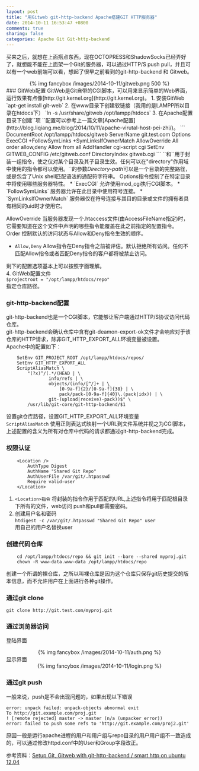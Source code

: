 ```yaml
---
layout: post
title: "用Gitweb git-http-backend Apache搭建GIT HTTP服务器"
date: 2014-10-11 16:53:47 +0800
comments: true
sharing: false
categories: Apache Git Git-http-backend 
---
```


买来之后，就想在上面搭点东西，现在OCTOPRESS和ShadowSocks已经弄好了，就想能不能在上面架一个Git的服务器，可以通过HTTP/S push pull，并且可以有一个web前端可以看，想起了很早之前看到的git-http-backend 和 Gitweb。  
<center>{% img fancybox /images/2014-10-11/gitweb.png 500 %}</center>
<!-- more -->
### GitWeb配置 
GitWeb是Git自带的CGI脚本，可以用来显示简单的Web界面，运行效果有点像[http://git.kernel.org](http://git.kernel.org)。   
1. 安装GitWeb  
`apt-get install git-web`  
2. 在www目录下创建软链接（我用的是LAMPP所以目录在htdocs下）  
`ln -s /usr/share/gitweb /opt/lampp/htdocs`  
3. 在Apache配置目录下创建`<VirtualHost>`项  
`<VirtualHost>`配置可以参考上一篇文章[Apache配置](http://blog.liqiang.me/blog/2014/10/11/apache-virutal-host-pei-zhi/)。
```
<VirtualHost *:80>
    DocumentRoot /opt/lampp/htdocs/gitweb
    ServerName git.test.com
    <Directory /opt/lampp/htdocs/gitweb>
        Options ExecCGI +FollowSymLinks +SymLinksIfOwnerMatch
        AllowOverride All
        order allow,deny
        Allow from all
        AddHandler cgi-script cgi
        SetEnv GITWEB_CONFIG /etc/gitweb.conf
        DirectoryIndex gitweb.cgi
    </Directory>
</VirtualHost>
```
`<Directory>`和`</Directory>`用于封装一组指令，使之仅对某个目录及其子目录生效。任何可以在"directory"作用域中使用的指令都可以使用。`<Directory>`的参数<i>Directory-path</i>可以是一个目录的完整路径，或是包含了Unix shell匹配语法的通配符字符串。  
Options指令控制了在特定目录中将使用哪些服务器特性。  
* `ExecCGI`    允许使用mod_cgi执行CGI脚本。  
* `FollowSymLinks`  服务器允许在此目录中使用符号连接。  
* `SymLinksIfOwnerMatch` 服务器仅在符号连接与其目的目录或文件的拥有者具有相同的uid时才使用它。   

AllowOverride 当服务器发现一个.htaccess文件(由AccessFileName指定)时，它需要知道在这个文件中声明的哪些指令能覆盖在此之前指定的配置指令。  
Order 控制默认的访问状态与Allow和Deny指令生效的顺序。  
* `Allow,Deny` Allow指令在Deny指令之前被评估。默认拒绝所有访问。任何不匹配Allow指令或者匹配Deny指令的客户都将被禁止访问。  

剩下的配置选项基本上可以按照字面理解。  
4. GitWeb配置文件  
`$projectroot = "/opt/lampp/htdocs/repo"`  
指定仓库路径。

### git-http-backend配置
git-http-backend也是一个CGI脚本，它能够让客户端通过HTTP/S协议访问代码仓库。  
git-http-backend会确认仓库中含有git-deamon-export-ok文件才会响应对于该仓库的HTTP请求，除非GIT_HTTP_EXPORT_ALL环境变量被设置。  
Apache中的配置如下：  
```
    SetEnv GIT_PROJECT_ROOT /opt/lampp/htdocs/repos/
    SetEnv GIT_HTTP_EXPORT_ALL
    ScriptAliasMatch \
        "(?x)^/(.*/(HEAD | \
                info/refs | \
                objects/(info/[^/]+ | \
                    [0-9a-f]{2}/[0-9a-f]{38} | \
                    pack/pack-[0-9a-f]{40}\.(pack|idx)) | \
                git-(upload|receive)-pack))$" \
        /usr/lib/git-core/git-http-backend/$1
```  
设置git仓库路径，设置GIT_HTTP_EXPORT_ALL环境变量  
`ScriptAliasMatch` 使用正则表达式映射一个URL到文件系统并视之为CGI脚本，上述配置的含义为所有对仓库中代码的请求都通过git-http-backend完成。

### 权限认证
```
    <Location />
        AuthType Digest
        AuthName "Shared Git Repo"
        AuthUserFile /var/git/.htpasswd
        Require valid-user
    </Location>
```  

1. `<Location>指令` 将封装的指令作用于匹配的URL,上述指令将用于匹配根目录下所有的文件，web访问 push和pull都需要密码。   
2. 创建用户名和密码  
`htdigest -c /var/git/.htpasswd "Shared Git Repo" user`  
用自己的用户名替换user

### 创建代码仓库
```
    cd /opt/lampp/htdocs/repo && git init --bare --shared myproj.git 
    chown -R www-data.www-data /opt/lampp/htdocs/repo
```
创建一个所谓的裸仓库，之所以叫裸仓库是因为这个仓库只保存git历史提交的版本信息，而不允许用户在上面进行各种git操作。  

### 通过git clone  
`git clone http://git.test.com/myproj.git`

### 通过浏览器访问

登陆界面  
<center>{% img fancybox /images/2014-10-11/auth.png %}</center>
显示界面
<center>{% img fancybox /images/2014-10-11/login.png %}</center>

### 通过git push
一般来说，push是不会出现问题的，如果出现以下错误  
```
error: unpack failed: unpack-objects abnormal exit   
To http://git.example.com/proj.git  
! [remote rejected] master -> master (n/a (unpacker error))  
error: failed to push some refs to 'http://git.example.com/proj2.git'  
```
原因一般是运行apache进程的用户和用户组与repo目录的用户用户组不一致造成的，可以通过修改httpd.conf中的User和Group字段改正。

参考资料：[Setup Git, Gitweb with git-http-backend / smart http on ubuntu 12.04](http://www.tikalk.com/alm/setup-git-gitweb-git-http-backend-smart-http-ubuntu-1204)



